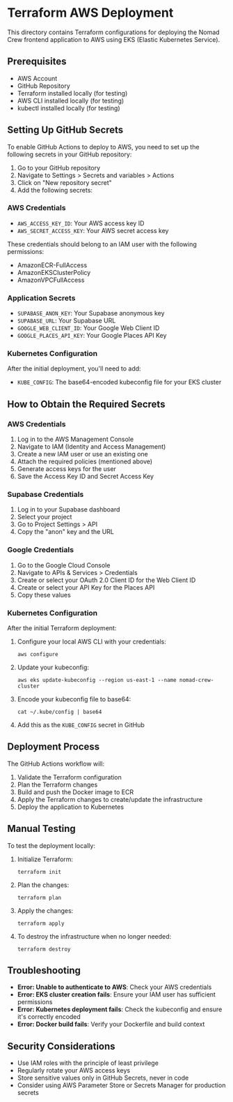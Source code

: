 # Terraform AWS Deployment

This directory contains Terraform configurations for deploying the Nomad Crew frontend application to AWS using EKS (Elastic Kubernetes Service).

## Prerequisites

- AWS Account
- GitHub Repository
- Terraform installed locally (for testing)
- AWS CLI installed locally (for testing)
- kubectl installed locally (for testing)

## Setting Up GitHub Secrets

To enable GitHub Actions to deploy to AWS, you need to set up the following secrets in your GitHub repository:

1. Go to your GitHub repository
2. Navigate to Settings > Secrets and variables > Actions
3. Click on "New repository secret"
4. Add the following secrets:

### AWS Credentials

- `AWS_ACCESS_KEY_ID`: Your AWS access key ID
- `AWS_SECRET_ACCESS_KEY`: Your AWS secret access key

These credentials should belong to an IAM user with the following permissions:

- AmazonECR-FullAccess
- AmazonEKSClusterPolicy
- AmazonVPCFullAccess

### Application Secrets

- `SUPABASE_ANON_KEY`: Your Supabase anonymous key
- `SUPABASE_URL`: Your Supabase URL
- `GOOGLE_WEB_CLIENT_ID`: Your Google Web Client ID
- `GOOGLE_PLACES_API_KEY`: Your Google Places API Key

### Kubernetes Configuration

After the initial deployment, you'll need to add:

- `KUBE_CONFIG`: The base64-encoded kubeconfig file for your EKS cluster

## How to Obtain the Required Secrets

### AWS Credentials

1. Log in to the AWS Management Console
2. Navigate to IAM (Identity and Access Management)
3. Create a new IAM user or use an existing one
4. Attach the required policies (mentioned above)
5. Generate access keys for the user
6. Save the Access Key ID and Secret Access Key

### Supabase Credentials

1. Log in to your Supabase dashboard
2. Select your project
3. Go to Project Settings > API
4. Copy the "anon" key and the URL

### Google Credentials

1. Go to the Google Cloud Console
2. Navigate to APIs & Services > Credentials
3. Create or select your OAuth 2.0 Client ID for the Web Client ID
4. Create or select your API Key for the Places API
5. Copy these values

### Kubernetes Configuration

After the initial Terraform deployment:

1. Configure your local AWS CLI with your credentials:

   ```
   aws configure
   ```

2. Update your kubeconfig:

   ```
   aws eks update-kubeconfig --region us-east-1 --name nomad-crew-cluster
   ```

3. Encode your kubeconfig file to base64:

   ```
   cat ~/.kube/config | base64
   ```

4. Add this as the `KUBE_CONFIG` secret in GitHub

## Deployment Process

The GitHub Actions workflow will:

1. Validate the Terraform configuration
2. Plan the Terraform changes
3. Build and push the Docker image to ECR
4. Apply the Terraform changes to create/update the infrastructure
5. Deploy the application to Kubernetes

## Manual Testing

To test the deployment locally:

1. Initialize Terraform:

   ```
   terraform init
   ```

2. Plan the changes:

   ```
   terraform plan
   ```

3. Apply the changes:

   ```
   terraform apply
   ```

4. To destroy the infrastructure when no longer needed:

   ```
   terraform destroy
   ```

## Troubleshooting

- **Error: Unable to authenticate to AWS**: Check your AWS credentials
- **Error: EKS cluster creation fails**: Ensure your IAM user has sufficient permissions
- **Error: Kubernetes deployment fails**: Check the kubeconfig and ensure it's correctly encoded
- **Error: Docker build fails**: Verify your Dockerfile and build context

## Security Considerations

- Use IAM roles with the principle of least privilege
- Regularly rotate your AWS access keys
- Store sensitive values only in GitHub Secrets, never in code
- Consider using AWS Parameter Store or Secrets Manager for production secrets
